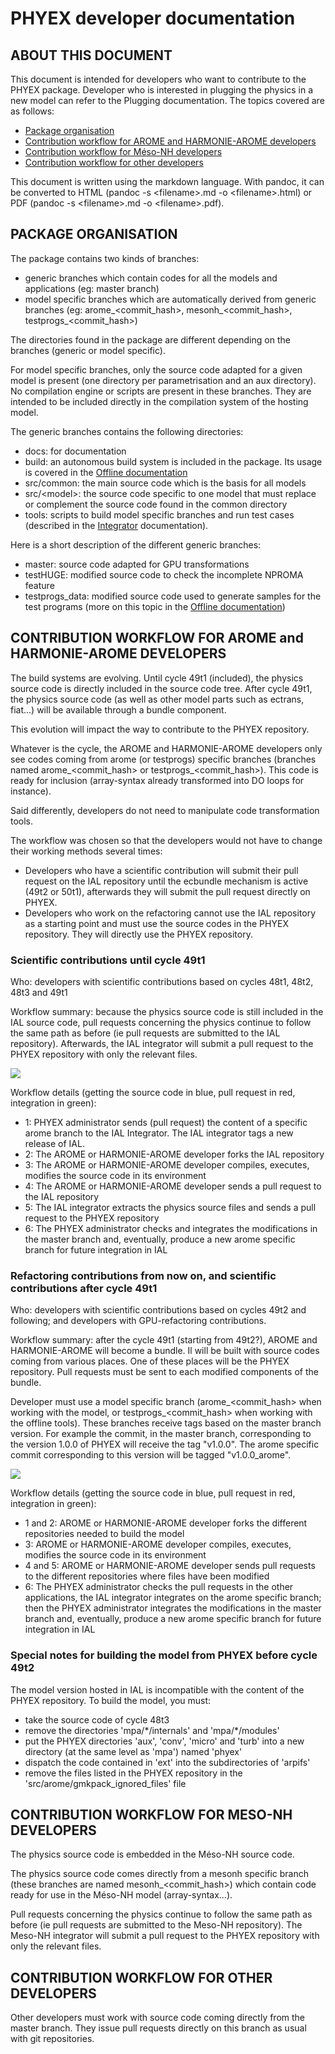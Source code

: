 # PHYEX developer documentation

## ABOUT THIS DOCUMENT

This document is intended for developers who want to contribute to the PHYEX package.
Developer who is interested in plugging the physics in a new model can refer to the Plugging documentation.
The topics covered are as follows:

  - [Package organisation](#package-organisation)
  - [Contribution workflow for AROME and HARMONIE-AROME developers](#contribution-workflow-for-arome-and-harmonie-arome-developers)
  - [Contribution workflow for Méso-NH developers](#contribution-workflow-for-mesonh-developers)
  - [Contribution workflow for other developers](#contribution-workflow-for-other-developers)

This document is written using the markdown language. With pandoc, it can be converted to HTML (pandoc -s \<filename\>.md -o \<filename\>.html) or PDF (pandoc -s \<filename\>.md -o \<filename\>.pdf).

## PACKAGE ORGANISATION

The package contains two kinds of branches:

  - generic branches which contain codes for all the models and applications (eg: master branch)
  - model specific branches which are automatically derived from generic branches (eg: arome\_\<commit\_hash\>, mesonh\_\<commit\_hash\>, testprogs\_\<commit\_hash\>)

The directories found in the package are different depending on the branches (generic or model specific).

For model specific branches, only the source code adapted for a given model is present (one directory per parametrisation and an aux directory). No compilation engine or scripts are present in these branches. They are intended to be included directly in the compilation system of the hosting model.

The generic branches contains the following directories:

  - docs: for documentation
  - build: an autonomous build system is included in the package. Its usage is covered in the [Offline documentation](./Offline.md)
  - src/common: the main source code which is the basis for all models
  - src/\<model\>: the source code specific to one model that must replace or complement the source code found in the common directory
  - tools: scripts to build model specific branches and run test cases (described in the [Integrator](./Integrator.md) documentation).

Here is a short description of the different generic branches:

  - master: source code adapted for GPU transformations
  - testHUGE: modified source code to check the incomplete NPROMA feature
  - testprogs\_data: modified source code used to generate samples for the test programs (more on this topic in the [Offline documentation](./Offline.md))

## CONTRIBUTION WORKFLOW FOR AROME and HARMONIE-AROME DEVELOPERS

The build systems are evolving.
Until cycle 49t1 (included), the physics source code is directly included in the source code tree.
After cycle 49t1, the physics source code (as well as other model parts such as ectrans, fiat...) will be available through a bundle component.

This evolution will impact the way to contribute to the PHYEX repository.

Whatever is the cycle, the AROME and HARMONIE-AROME developers only see codes coming from arome (or testprogs) specific branches (branches named arome\_\<commit\_hash\> or testprogs\_\<commit\_hash\>). This code is ready for inclusion (array-syntax already transformed into DO loops for instance).

Said differently, developers do not need to manipulate code transformation tools.

The workflow was chosen so that the developers would not have to change their working methods several times:

- Developers who have a scientific contribution will submit their pull request on the IAL repository until the ecbundle mechanism is active (49t2 or 50t1), afterwards they will submit the pull request directly on PHYEX.
- Developers who work on the refactoring cannot use the IAL repository as a starting point and must use the source codes in the PHYEX repository. They will directly use the PHYEX repository.

### Scientific contributions until cycle 49t1

Who: developers with scientific contributions based on cycles 48t1, 48t2, 48t3 and 49t1

Workflow summary: because the physics source code is still included in the IAL source code, pull requests concerning the physics continue to follow the same path as before (ie pull requests are submitted to the IAL repository). Afterwards, the IAL integrator will submit a pull request to the PHYEX repository with only the relevant files.

![](./AROMEworkflow1.svg)

Workflow details (getting the source code in blue, pull request in red, integration in green):

  - 1: PHYEX administrator sends (pull request) the content of a specific arome branch to the IAL Integrator. The IAL integrator tags a new release of IAL.
  - 2: The AROME or HARMONIE-AROME developer forks the IAL repository
  - 3: The AROME or HARMONIE-AROME developer compiles, executes, modifies the source code in its environment
  - 4: The AROME or HARMONIE-AROME developer sends a pull request to the IAL repository
  - 5: The IAL integrator extracts the physics source files and sends a pull request to the PHYEX repository
  - 6: The PHYEX administrator checks and integrates the modifications in the master branch and, eventually, produce a new arome specific branch for future integration in IAL

### Refactoring contributions from now on, and scientific contributions after cycle 49t1

Who: developers with scientific contributions based on cycles 49t2 and following; and developers with GPU-refactoring contributions.

Workflow summary: after the cycle 49t1 (starting from 49t2?), AROME and HARMONIE-AROME will become a bundle. Il will be built with source codes coming from various places. One of these places will be the PHYEX repository. Pull requests must be sent to each modified components of the bundle.

Developer must use a model specific branch (arome\_\<commit\_hash\> when working with the model, or testprogs\_\<commit\_hash\> when working with the offline tools).
These branches receive tags based on the master branch version. For example the commit, in the master branch, corresponding to the version 1.0.0 of PHYEX will receive the tag "v1.0.0".
The arome specific commit corresponding to this version will be tagged "v1.0.0\_arome".

![](./AROMEworkflow2.svg)

Workflow details (getting the source code in blue, pull request in red, integration in green):

  - 1 and 2: AROME or HARMONIE-AROME developer forks the different repositories needed to build the model
  - 3: AROME or HARMONIE-AROME developer compiles, executes, modifies the source code in its environment
  - 4 and 5: AROME or HARMONIE-AROME developer sends pull requests to the different repositories where files have been modified
  - 6: The PHYEX administrator checks the pull requests in the other applications, the IAL integrator integrates on the arome specific branch; then the PHYEX administrator integrates the modifications in the master branch and, eventually, produce a new arome specific branch for future integration in IAL

### Special notes for building the model from PHYEX before cycle 49t2

The model version hosted in IAL is incompatible with the content of the PHYEX repository.
To build the model, you must:

- take the source code of cycle 48t3
- remove the directories 'mpa/\*/internals' and 'mpa/\*/modules'
- put the PHYEX directories 'aux', 'conv', 'micro' and 'turb' into a new directory (at the same level as 'mpa') named 'phyex'
- dispatch the code contained in 'ext' into the subdirectories of 'arpifs'
- remove the files listed in the PHYEX repository in the 'src/arome/gmkpack\_ignored\_files' file

## CONTRIBUTION WORKFLOW FOR MESO-NH DEVELOPERS

The physics source code is embedded in the Méso-NH source code.

The physics source code comes directly from a mesonh specific branch (these branches are named mesonh\_\<commit\_hash\>) which contain code ready for use in the Méso-NH model (array-syntax...).

Pull requests concerning the physics continue to follow the same path as before (ie pull requests are submitted to the Meso-NH repository). The Meso-NH integrator will submit a pull request to the PHYEX repository with only the relevant files.

## CONTRIBUTION WORKFLOW FOR OTHER DEVELOPERS

Other developers must work with source code coming directly from the master branch. They issue pull requests directly on this branch as usual with git repositories.
